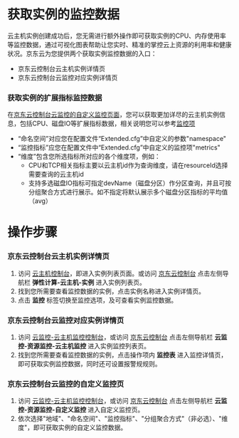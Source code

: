 # 获取实例的监控数据
云主机实例创建成功后，您无需进行额外操作即可获取实例的CPU、内存使用率等监控数据，通过可视化图表帮助让您实时、精准的掌控云上资源的利用率和健康状况。京东云为您提供两个获取实例监控数据的入口： 
  * 京东云控制台云主机实例详情页
  * 京东云控制台云监控对应实例详情页

### 获取实例的扩展指标监控数据
在[京东云控制台云监控的自定义监控页面][7]，您可以获取更加详尽的云主机实例信息，包括CPU、磁盘IO等扩展指标数据，相关说明您可以参考[监控项][8]
* “命名空间”对应您在配置文件“Extended.cfg”中自定义的参数"namespace" 
* “监控指标”应您在配置文件中“Extended.cfg”中自定义的监控项"metrics"
* “维度”包含您所选指标所对应的各个维度项，例如：
  * CPU和TCP相关指标主要以云主机id作为查询维度，请在resourceId选择需要查询的云主机id
  * 支持多选磁盘IO指标可指定devName（磁盘分区）作分区查询，并且可按分组聚合方式进行展示。如不指定将默认展示多个磁盘分区指标的平均值（avg）


# 操作步骤

### 京东云控制台云主机实例详情页
1. 访问 [云主机控制台][1]，即进入实例列表页面。或访问 [京东云控制台][2] 点击左侧导航栏 **弹性计算-云主机-实例** 进入实例列表页。
2. 找到您所需要查看监控数据的实例，点击实例名称进入实例详情页。
3. 点击 **监控** 标签切换至监控选项，及可查看实例监控数据。

### 京东云控制台云监控对应实例详情页
1. 访问 [云监控-云主机监控控制台][3]，或访问 [京东云控制台][4] 点击左侧导航栏 **云监控-资源监控-云主机监控** 进入实例监控列表页。
2. 找到您所需要查看监控数据的实例，点击操作项内 **监控表** 进入监控详情页，即可获取实例监控数据，同时还可设置报警规规则。

### 京东云控制台云监控的自定义监控页
1. 访问 [云监控-云主机监控控制台][3]，或访问 [京东云控制台][5] 点击左侧导航栏 **云监控-资源监控-自定义监控** 进入自定义监控页。
2. 依次选择"地域"、"命名空间"、"监控指标"、"分组聚合方式"（非必选）、"维度"，即可获取实例的自定义监控数据。


  [1]: https://cns-console.jdcloud.com/host/compute/list
  [2]: https://console.jdcloud.com/
  [3]: https://cms-console.jdcloud.com/serverMonitor
  [4]: https://console.jdcloud.com/
  [5]: https://console.jdcloud.com/
  [6]: https://docs.jdcloud.com/cn/virtual-machines/monitoring-overview
  [7]: https://cms-console.jdcloud.com/monitor/custom
  [8]: https://docs.jdcloud.com/cn/virtual-machines/monitoring-overview
  
  

  
